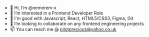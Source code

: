- 👋 Hi, I’m @nemerem-x
- 👀 I’m interested in a Frontend Developer Role
- 🌱 I'm good with Javascript, React, HTML5/CSS3, Figma, Git
- 💞️ I’m looking to collaborate on any frontend engineering projects
- 📫 You can reach me @ pilotprecious@yahoo.co.uk
